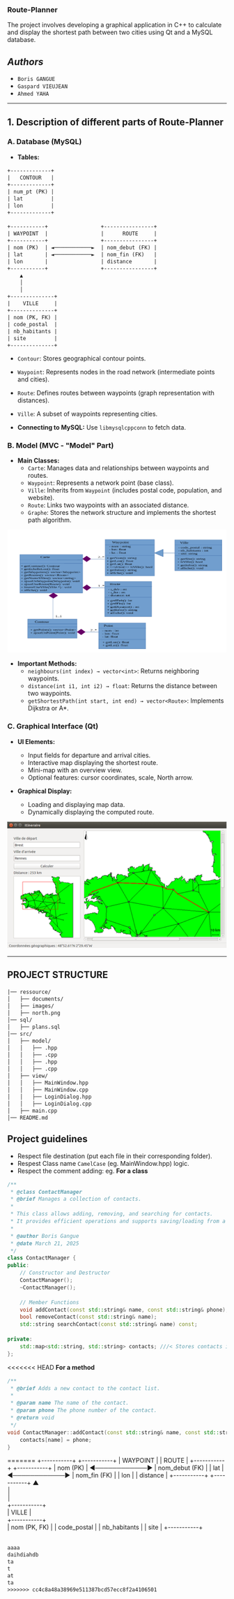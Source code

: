 ### **Route-Planner**  

The project involves developing a graphical application in C++ to calculate and display the shortest path between two cities using Qt and a MySQL database. 

## *Authors*
- `Boris GANGUE`
- `Gaspard VIEUJEAN`
- `Ahmed YAHA`

---

## **1. Description of different parts of Route-Planner**  

### **A. Database (MySQL)**  
- **Tables:**  
```shell
+-------------+
|   CONTOUR   |
+-------------+
| num_pt (PK) |
| lat         |
| lon         |
+-------------+

+-----------+                 +----------------+
| WAYPOINT  |                 |      ROUTE     |
+-----------+                 +----------------+
| nom (PK)  | ◄────────────►  | nom_debut (FK) |
| lat       | ◄────────────►  | nom_fin (FK)   |
| lon       |                 | distance       |
+-----------+                 +----------------+
    ▲                
    │               
    │               
+--------------+           
|    VILLE     |           
+--------------+         
| nom (PK, FK) |
| code_postal  |
| nb_habitants |
| site         |
+--------------+
```

- `Contour`: Stores geographical contour points.  
- `Waypoint`: Represents nodes in the road network (intermediate points and cities).  
- `Route`: Defines routes between waypoints (graph representation with distances).  
- `Ville`: A subset of waypoints representing cities.  


- **Connecting to MySQL:** Use `libmysqlcppconn` to fetch data.  

### **B. Model (MVC - "Model" Part)**  
- **Main Classes:**  
  - `Carte`: Manages data and relationships between waypoints and routes.  
  - `Waypoint`: Represents a network point (base class).  
  - `Ville`: Inherits from `Waypoint` (includes postal code, population, and website).  
  - `Route`: Links two waypoints with an associated distance.  
  - `Graphe`: Stores the network structure and implements the shortest path algorithm.  

![class-MVC](<ressource/images/class-mvc.png>)

- **Important Methods:**  
  - `neighbours(int index) → vector<int>`: Returns neighboring waypoints.  
  - `distance(int i1, int i2) → float`: Returns the distance between two waypoints.  
  - `getShortestPath(int start, int end) → vector<Route>`: Implements Dijkstra or A*.  

### **C. Graphical Interface (Qt)**  
- **UI Elements:**  
  - Input fields for departure and arrival cities.  
  - Interactive map displaying the shortest route.  
  - Mini-map with an overview view.  
  - Optional features: cursor coordinates, scale, North arrow.  

- **Graphical Display:**  
  - Loading and displaying map data.  
  - Dynamically displaying the computed route.  

![alt text](<ressource/images/route-planner.png>)

---

## **PROJECT STRUCTURE**

```
|── ressource/
│   ├── documents/
│   ├── images/
│   ├── north.png
│── sql/
│   ├── plans.sql
│── src/
│   ├── model/
│   │   ├── .hpp
│   │   ├── .cpp
│   │   ├── .hpp
│   │   ├── .cpp
│   ├── view/
│   │   ├── MainWindow.hpp
│   │   ├── MainWindow.cpp
│   │   ├── LoginDialog.hpp
│   │   ├── LoginDialog.cpp
│   ├── main.cpp
│── README.md
```

## **Project guidelines** 
- Respect file destination (put each file in their corresponding folder).
- Respest Class name `CamelCase` (eg. MainWindow.hpp) logic.
- Respect the comment adding:
eg.
**For a class**
```cpp
/**
 * @class ContactManager
 * @brief Manages a collection of contacts.
 *
 * This class allows adding, removing, and searching for contacts.
 * It provides efficient operations and supports saving/loading from a file.
 *
 * @author Boris Gangue
 * @date March 21, 2025
 */
class ContactManager {
public:
    // Constructor and Destructor
    ContactManager();
    ~ContactManager();

    // Member Functions
    void addContact(const std::string& name, const std::string& phone);
    bool removeContact(const std::string& name);
    std::string searchContact(const std::string& name) const;

private:
    std::map<std::string, std::string> contacts; ///< Stores contacts in a name-phone mapping.
};
```

<<<<<<< HEAD
**For a method**
```cpp
/**
 * @brief Adds a new contact to the contact list.
 * 
 * @param name The name of the contact.
 * @param phone The phone number of the contact.
 * @return void
 */
void ContactManager::addContact(const std::string& name, const std::string& phone) {
    contacts[name] = phone;
}
```
=======
+-----------+                 +-----------+
| WAYPOINT  |                 | ROUTE     |
+-----------+                 +-----------+
| nom (PK)  | ◄────────────►  | nom_debut (FK) |
| lat       | ◄────────────►  | nom_fin (FK)   |
| lon       |                 | distance       |
+-----------+                 +-----------+
    ▲                
    │               
    │               
+-----------+           
| VILLE     |           
+-----------+         
| nom (PK, FK) |
| code_postal  |
| nb_habitants |
| site         |
+-----------+
```

aaaa
daihdiahdb
ta
t
at
ta
>>>>>>> cc4c8a48a38969e511387bcd57ecc8f2a4106501
